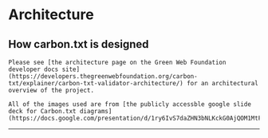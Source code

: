 # Architecture





## How carbon.txt is designed

```{admonition} Info
Please see [the architecture page on the Green Web Foundation developer docs site](https://developers.thegreenwebfoundation.org/carbon-txt/explainer/carbon-txt-validator-architecture/) for an architectural overview of the project.

All of the images used are from [the publicly accessble google slide deck for Carbon.txt diagrams](https://docs.google.com/presentation/d/1ry6IvS7daZHN3bNLKckG0AjQOM1MtF7LSMWdZFY72Rs/edit#slide=id.g30475fbe3bd_0_220).

```

----
